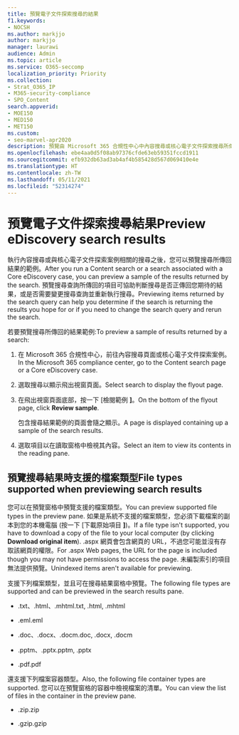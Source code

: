 ```yaml
---
title: 預覽電子文件探索搜尋的結果
f1.keywords:
- NOCSH
ms.author: markjjo
author: markjjo
manager: laurawi
audience: Admin
ms.topic: article
ms.service: O365-seccomp
localization_priority: Priority
ms.collection:
- Strat_O365_IP
- M365-security-compliance
- SPO_Content
search.appverid:
- MOE150
- MED150
- MET150
ms.custom:
- seo-marvel-apr2020
description: 預覽由 Microsoft 365 合規性中心中內容搜尋或核心電子文件探索搜尋所傳回的結果範例。
ms.openlocfilehash: ebe4aa0d5f08ab97376cfde63eb59351fccd1911
ms.sourcegitcommit: efb932db63ad3ab4af4b585428d567d069410e4e
ms.translationtype: HT
ms.contentlocale: zh-TW
ms.lasthandoff: 05/11/2021
ms.locfileid: "52314274"
---
```

# <a name="preview-ediscovery-search-results"></a><span data-ttu-id="d442a-103">預覽電子文件探索搜尋結果</span><span class="sxs-lookup"><span data-stu-id="d442a-103">Preview eDiscovery search results</span></span>

<span data-ttu-id="d442a-104">執行內容搜尋或與核心電子文件探索案例相關的搜尋之後，您可以預覽搜尋所傳回結果的範例。</span><span class="sxs-lookup"><span data-stu-id="d442a-104">After you run a Content search or a search associated with a Core eDiscovery case, you can preview a sample of the results returned by the search.</span></span> <span data-ttu-id="d442a-105">預覽搜尋查詢所傳回的項目可協助判斷搜尋是否正傳回您期待的結果，或是否需要變更搜尋查詢並重新執行搜尋。</span><span class="sxs-lookup"><span data-stu-id="d442a-105">Previewing items returned by the search query can help you determine if the search is returning the results you hope for or if you need to change the search query and rerun the search.</span></span>

<span data-ttu-id="d442a-106">若要預覽搜尋所傳回的結果範例:</span><span class="sxs-lookup"><span data-stu-id="d442a-106">To preview a sample of results returned by a search:</span></span>

1. <span data-ttu-id="d442a-107">在 Microsoft 365 合規性中心，前往內容搜尋頁面或核心電子文件探索案例。</span><span class="sxs-lookup"><span data-stu-id="d442a-107">In the Microsoft 365 compliance center, go to the Content search page or a Core eDiscovery case.</span></span>

2. <span data-ttu-id="d442a-108">選取搜尋以顯示飛出視窗頁面。</span><span class="sxs-lookup"><span data-stu-id="d442a-108">Select search to display the flyout page.</span></span>

3. <span data-ttu-id="d442a-109">在飛出視窗頁面底部，按一下 [檢閱範例 **]**。</span><span class="sxs-lookup"><span data-stu-id="d442a-109">On the bottom of the flyout page, click **Review sample**.</span></span>

   <span data-ttu-id="d442a-110">包含搜尋結果範例的頁面會隨之顯示。</span><span class="sxs-lookup"><span data-stu-id="d442a-110">A page is displayed containing up a sample of the search results.</span></span>

4. <span data-ttu-id="d442a-111">選取項目以在讀取窗格中檢視其內容。</span><span class="sxs-lookup"><span data-stu-id="d442a-111">Select an item to view its contents in the reading pane.</span></span>

## <a name="file-types-supported-when-previewing-search-results"></a><span data-ttu-id="d442a-112">預覽搜尋結果時支援的檔案類型</span><span class="sxs-lookup"><span data-stu-id="d442a-112">File types supported when previewing search results</span></span>

<span data-ttu-id="d442a-113">您可以在預覽窗格中預覽支援的檔案類型。</span><span class="sxs-lookup"><span data-stu-id="d442a-113">You can preview supported file types in the preview pane.</span></span> <span data-ttu-id="d442a-114">如果是系統不支援的檔案類型，您必須下載檔案的副本到您的本機電腦 (按一下 [下載原始項目 **]**)。</span><span class="sxs-lookup"><span data-stu-id="d442a-114">If a file type isn't supported, you have to download a copy of the file to your local computer (by clicking **Download original item**).</span></span> <span data-ttu-id="d442a-115">.aspx 網頁會包含網頁的 URL，不過您可能並沒有存取該網頁的權限。</span><span class="sxs-lookup"><span data-stu-id="d442a-115">For .aspx Web pages, the URL for the page is included though you may not have permissions to access the page.</span></span> <span data-ttu-id="d442a-116">未編製索引的項目無法提供預覽。</span><span class="sxs-lookup"><span data-stu-id="d442a-116">Unindexed items aren't available for previewing.</span></span>

<span data-ttu-id="d442a-117">支援下列檔案類型，並且可在搜尋結果窗格中預覽。</span><span class="sxs-lookup"><span data-stu-id="d442a-117">The following file types are supported and can be previewed in the search results pane.</span></span>
  
- <span data-ttu-id="d442a-118">.txt、.html、.mhtml</span><span class="sxs-lookup"><span data-stu-id="d442a-118">.txt, .html, .mhtml</span></span>

- <span data-ttu-id="d442a-119">.eml</span><span class="sxs-lookup"><span data-stu-id="d442a-119">.eml</span></span>

- <span data-ttu-id="d442a-120">.doc、.docx、.docm</span><span class="sxs-lookup"><span data-stu-id="d442a-120">.doc, .docx, .docm</span></span>

- <span data-ttu-id="d442a-121">.pptm、.pptx</span><span class="sxs-lookup"><span data-stu-id="d442a-121">.pptm, .pptx</span></span>

- <span data-ttu-id="d442a-122">.pdf</span><span class="sxs-lookup"><span data-stu-id="d442a-122">.pdf</span></span>

<span data-ttu-id="d442a-123">還支援下列檔案容器類型。</span><span class="sxs-lookup"><span data-stu-id="d442a-123">Also, the following file container types are supported.</span></span> <span data-ttu-id="d442a-124">您可以在預覽窗格的容器中檢視檔案的清單。</span><span class="sxs-lookup"><span data-stu-id="d442a-124">You can view the list of files in the container in the preview pane.</span></span>
  
- <span data-ttu-id="d442a-125">.zip</span><span class="sxs-lookup"><span data-stu-id="d442a-125">.zip</span></span>

- <span data-ttu-id="d442a-126">.gzip</span><span class="sxs-lookup"><span data-stu-id="d442a-126">.gzip</span></span>

